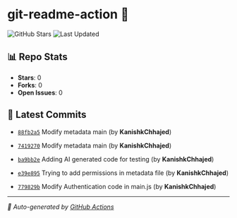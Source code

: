 # git-readme-action 🔄

![GitHub Stars](https://img.shields.io/github/stars/KanishkChhajed/git-readme-action?style=flat-square)
![Last Updated](https://img.shields.io/github/last-commit/KanishkChhajed/git-readme-action/main?label=Last%20Update&style=flat-square)

## 📊 Repo Stats
- **Stars**: 0
- **Forks**: 0
- **Open Issues**: 0

## 🚀 Latest Commits

- [`88fb2a5`](https://github.com/KanishkChhajed/git-readme-action/commit/88fb2a528f449055cb9d2de0ea593ae70760271e) Modify metadata main (by **KanishkChhajed**)

- [`7419270`](https://github.com/KanishkChhajed/git-readme-action/commit/7419270aa8d1d549d5456975ec26d3e491ba3165) Modify metadata main (by **KanishkChhajed**)

- [`ba9bb2e`](https://github.com/KanishkChhajed/git-readme-action/commit/ba9bb2ea72e01bb21621898c0b68987591cfe1a3) Adding AI generated code for testing (by **KanishkChhajed**)

- [`e39e895`](https://github.com/KanishkChhajed/git-readme-action/commit/e39e89562a53faa845fe7dc03106ac94e25bf98b) Trying to add permissions in metadata file (by **KanishkChhajed**)

- [`779829b`](https://github.com/KanishkChhajed/git-readme-action/commit/779829b3a00ff5c9b2af9c59795c71f04b9cf7ca) Modify Authentication code in main.js (by **KanishkChhajed**)


---
*📌 Auto-generated by [GitHub Actions](.github/workflows/update_readme.yml)*